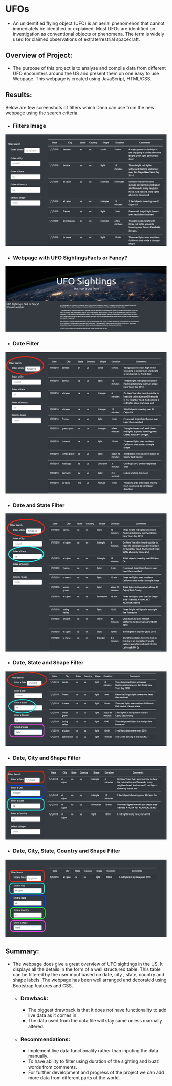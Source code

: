 # UFOs

- An unidentified flying object (UFO) is an aerial phenomenon that cannot immediately be identified or explained. Most UFOs are identified on investigation as conventional objects or phenomena. The term is widely used for claimed observations of extraterrestrial spacecraft. 

## Overview of Project: 
- The purpose of this project is to analyse and compile data from different UFO encounters around the US and present them on one easy to use Webpage. This webpage is created using JavaScript, HTML/CSS. 

## Results: 
Below are few screenshots of filters which Dana can use from the new webpage using the search criteria. 

- ### Filters Image
![filters_image](./Resources/filters_image.png)

- ### Webpage with UFO SightingsFacts or Fancy?

![webpage_image](./Resources/webpage_image.png)

- ### Date Filter

![date_filter](./Resources/date_filter.png)

- ### Date and State Filter

![date_state](./Resources/date_state.png)

- ### Date, State and Shape Filter

![date_state_shape](./Resources/date_state_shape.png)

- ### Date, City and Shape Filter

![date_city_state](./Resources/date_city_state.png)

- ### Date, City, State, Country and Shape Filter

![date_city_state_country_shape](./Resources/date_city_state_country_shape.png)

## Summary: 
- The webpage does give a great overview of UFO sightings in the US. It displays all the details in the form of a well structured table. This table can be filtered by the user input based on date, city , state, country and shape labels. The webpage has been well arranged and decorated using Bootstrap features and CSS. 
    - ### Drawback:
        - The biggest drawback is that it does not have functionality to add live data as it comes in.
        - The data used from the data file will stay same unless manually altered.

    - ### Recommendations:
        - Implement live data functionality rather than inputing the data manually.
        - To have ability to filter using duration of the sighting and buzz words from comments.
        - For further development and progress of the project we can add more data from different parts of the world.
        



